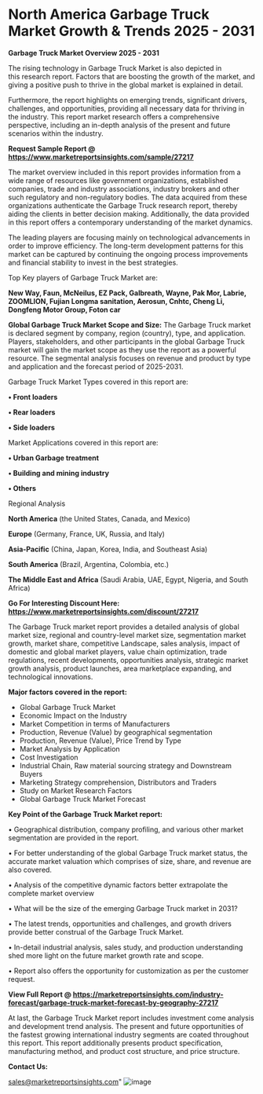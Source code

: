  # North America Garbage Truck Market Growth & Trends 2025 - 2031

<Strong> Garbage Truck Market Overview 2025 - 2031</strong>

The rising technology in Garbage Truck Market is also depicted in this research report. Factors that are boosting the growth of the market, and giving a positive push to thrive in the global market is explained in detail.

Furthermore, the report highlights on emerging trends, significant drivers, challenges, and opportunities, providing all necessary data for thriving in the industry. This report market research offers a comprehensive perspective, including an in-depth analysis of the present and future scenarios within the industry.

<strong>Request Sample Report @ <a href=https://www.marketreportsinsights.com/sample/27217>https://www.marketreportsinsights.com/sample/27217</a></strong>

The market overview included in this report provides information from a wide range of resources like government organizations, established companies, trade and industry associations, industry brokers and other such regulatory and non-regulatory bodies. The data acquired from these organizations authenticate the Garbage Truck research report, thereby aiding the clients in better decision making. Additionally, the data provided in this report offers a contemporary understanding of the market dynamics.

The leading players are focusing mainly on technological advancements in order to improve efficiency. The long-term development patterns for this market can be captured by continuing the ongoing process improvements and financial stability to invest in the best strategies.

Top Key players of Garbage Truck Market are:

<strong>New Way, Faun, McNeilus, EZ Pack, Galbreath, Wayne, Pak Mor, Labrie, ZOOMLION, Fujian Longma sanitation, Aerosun, Cnhtc, Cheng Li, Dongfeng Motor Group, Foton car</strong>

<strong><b>Global Garbage Truck Market Scope and Size:</b></strong>
The Garbage Truck market is declared segment by company, region (country), type, and application. Players, stakeholders, and other participants in the global Garbage Truck market will gain the market scope as they use the report as a powerful resource. The segmental analysis focuses on revenue and product by type and application and the forecast period of 2025-2031.

Garbage Truck Market Types covered in this report are:

<strong>• Front loaders

• Rear loaders

• Side loaders</strong>

Market Applications covered in this report are:

<strong>• Urban Garbage treatment

• Building and mining industry

• Others</strong> 

Regional Analysis

<strong>North America</strong> (the United States, Canada, and Mexico)

<strong>Europe</strong> (Germany, France, UK, Russia, and Italy)

<strong>Asia-Pacific</strong> (China, Japan, Korea, India, and Southeast Asia)

<strong>South America</strong> (Brazil, Argentina, Colombia, etc.)

<strong>The Middle East and Africa</strong> (Saudi Arabia, UAE, Egypt, Nigeria, and South Africa)

<strong>Go For Interesting Discount Here: <a href=https://www.marketreportsinsights.com/discount/27217>https://www.marketreportsinsights.com/discount/27217</a></strong>

The Garbage Truck market report provides a detailed analysis of global market size, regional and country-level market size, segmentation market growth, market share, competitive Landscape, sales analysis, impact of domestic and global market players, value chain optimization, trade regulations, recent developments, opportunities analysis, strategic market growth analysis, product launches, area marketplace expanding, and technological innovations.

<strong><b>Major factors covered in the report:</b></strong>
<ul>
  <li>Global Garbage Truck Market </li>
  <li>Economic Impact on the Industry</li>
  <li>Market Competition in terms of Manufacturers</li>
  <li>Production, Revenue (Value) by geographical segmentation</li>
  <li>Production, Revenue (Value), Price Trend by Type</li>
  <li>Market Analysis by Application</li>
  <li>Cost Investigation</li>
  <li>Industrial Chain, Raw material sourcing strategy and Downstream Buyers</li>
  <li>Marketing Strategy comprehension, Distributors and Traders</li>
  <li>Study on Market Research Factors</li>
  <li>Global Garbage Truck Market Forecast</li>
</ul>

<strong><b>Key Point of the Garbage Truck Market report:</b></strong>

• Geographical distribution, company profiling, and various other market segmentation are provided in the report.

• For better understanding of the global Garbage Truck market status, the accurate market valuation which comprises of size, share, and revenue are also covered.

• Analysis of the competitive dynamic factors better extrapolate the complete market overview

• What will be the size of the emerging Garbage Truck market in 2031?

• The latest trends, opportunities and challenges, and growth drivers provide better construal of the Garbage Truck Market.

• In-detail industrial analysis, sales study, and production understanding shed more light on the future market growth rate and scope.

• Report also offers the opportunity for customization as per the customer request.

<strong><b>View Full Report @ <a href=https://marketreportsinsights.com/industry-forecast/garbage-truck-market-forecast-by-geography-27217>https://marketreportsinsights.com/industry-forecast/garbage-truck-market-forecast-by-geography-27217</a></b></strong>


At last, the Garbage Truck Market report includes investment come analysis and development trend analysis. The present and future opportunities of the fastest growing international industry segments are coated throughout this report. This report additionally presents product specification, manufacturing method, and product cost structure, and price structure.

<strong>Contact Us:</strong>

sales@marketreportsinsights.com"
![image](https://github.com/user-attachments/assets/a992c2b3-12fb-4046-bbb0-d794b4d6a255)

